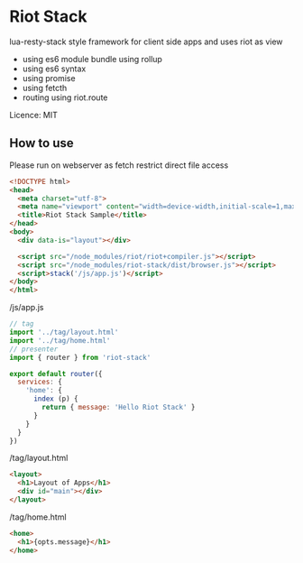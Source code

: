 Riot Stack
==========

lua-resty-stack style framework for client side apps and uses riot as view
* using es6 module bundle using rollup
* using es6 syntax
* using promise
* using fetcth
* routing using riot.route

Licence: MIT

How to use
----------
Please run on webserver as fetch restrict direct file access

```html
<!DOCTYPE html>
<head>
  <meta charset="utf-8">
  <meta name="viewport" content="width=device-width,initial-scale=1,maximum-scale=1.0">
  <title>Riot Stack Sample</title>
</head>
<body>
  <div data-is="layout"></div>

  <script src="/node_modules/riot/riot+compiler.js"></script>
  <script src="/node_modules/riot-stack/dist/browser.js"></script>
  <script>stack('/js/app.js')</script>
</body>
</html>
```

/js/app.js
```js
// tag
import '../tag/layout.html'
import '../tag/home.html'
// presenter
import { router } from 'riot-stack'

export default router({
  services: {
    'home': {
      index (p) {
        return { message: 'Hello Riot Stack' }
      }
    }
  }
})
```
/tag/layout.html
```html
<layout>
  <h1>Layout of Apps</h1>
  <div id="main"></div>
</layout>
```
/tag/home.html
```html
<home>
  <h1>{opts.message}</h1>
</home>
```




